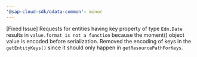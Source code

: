 ```yaml
---
'@sap-cloud-sdk/odata-common': minor
---
```


[Fixed Issue] Requests for entities having key property of type `Edm.Date` results in `value.format is not a function` because the moment() object value is encoded before serialization. Removed the encoding of keys in the `getEntityKeys()` since it should only happen in `getResourcePathForKeys`.  

